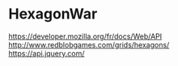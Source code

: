 # HexagonWar
https://developer.mozilla.org/fr/docs/Web/API  
http://www.redblobgames.com/grids/hexagons/  
https://api.jquery.com/
